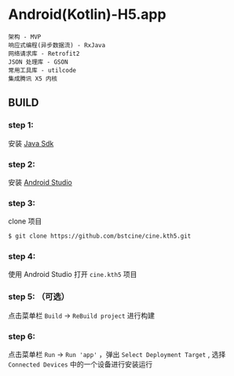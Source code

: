 # Android(Kotlin)-H5.app
```
架构 - MVP
响应式编程(异步数据流) - RxJava
网络请求库 - Retrofit2
JSON 处理库 - GSON
常用工具库 - utilcode
集成腾讯 X5 内核
```

## BUILD

### step 1: 
安装 [Java Sdk](https://www.oracle.com/technetwork/java/javase/downloads/index.html)

### step 2: 
安装 [Android Studio](https://developer.android.com/studio/)

### step 3: 
clone 项目
```bash
$ git clone https://github.com/bstcine/cine.kth5.git
```

### step 4: 
使用 Android Studio 打开 `cine.kth5` 项目

### step 5: （可选）
点击菜单栏 `Build` -> `ReBuild project` 进行构建

### step 6: 
点击菜单栏 `Run` -> `Run 'app'` ，弹出 `Select Deployment Target` , 选择 `Connected Devices` 中的一个设备进行安装运行
